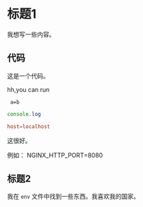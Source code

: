 # 标题1

我想写一些内容。

## 代码


这是一个代码。

hh,you can run

`
a=b`

```js
console.log
```

```conf
host=localhost
```

这很好。

例如： NGINX_HTTP_PORT=8080

## 标题2

我在 `env` 文件中找到一些东西。我喜欢我的国家。
